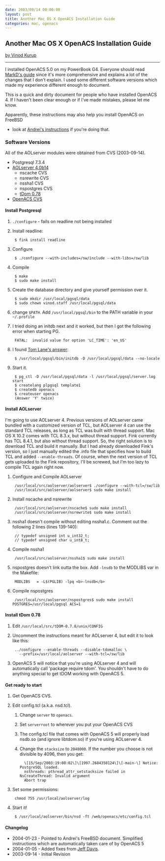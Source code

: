 ```yaml
---
date: 2003/09/14 00:00:00
layout: post
title: Another Mac OS X OpenACS Installation Guide
categories: mac, openacs
---
```


## Another Mac OS X OpenACS Installation Guide

[by Vinod Kurup][1]

----

I installed OpenACS 5.0 on my PowerBook G4. Everyone should read [MarkD's
guide][2] since it's more comprehensive and explains a lot of the changes
that I don't explain. I used some different software versions which made my
experience different enough to document.

This is a quick and dirty document for people who have installed OpenACS
4. If I haven't been clear enough or if I've made mistakes, please let me
know.

Apparently, these instructions may also help you install OpenACS on FreeBSD
- look at [Andrei's instructions][3] if you're doing that.

### Software Versions

All of the AOLserver modules were obtained from CVS (2003-09-14).

- Postgresql 7.3.4
- [AOLserver 4.0b14][4]
   - nscache CVS
   - nsrewrite CVS
   - nssha1 CVS
   - nspostgres CVS
   - [tDom 0.78][5]
- [OpenACS CVS][6]

#### Install Postgresql

1. `./configure` - fails on readline not being installed
1. Install readline: 

        $ fink install readline
1. Configure

        $ ./configure --with-includes=/sw/include --with-libs=/sw/lib
1. Compile

        $ make
        $ sudo make install
1. Create the database directory and give yourself permission over it.

        $ sudo mkdir /usr/local/pgsql/data
        $ sudo chown vinod.staff /usr/local/pgsql/data
1. change `$PATH`. Add `/usr/local/pgsql/bin` to the PATH variable in your `~/.profile`
1. I tried doing an initdb next and it worked, but then I got the following error when starting PG.

        FATAL:  invalid value for option 'LC_TIME': 'en_US'
1. I found [Tom Lane's answer][7]:

        $ /usr/local/pgsql/bin/initdb -D /usr/local/pgsql/data --no-locale
1. Start it.

        $ pg_ctl -D /usr/local/pgsql/data -l /usr/local/pgsql/server.log start
        $ createlang plpgsql template1
        $ createdb openacs
        $ createuser openacs
        (Answer 'Y' twice)

#### Install AOLserver

I'm going to use AOLserver 4. Previous versions of AOLserver came bundled
with a customized version of TCL, but AOLserver 4 can use the standard TCL
releases, as long as TCL was built with thread support. Mac OS X 10.2 comes
with TCL 8.3.x, but without thread support. Fink currently has TCL 8.4.1,
but also without thread support. So, the right solution is to download TCL
and build it manually. But I had already downloaded Fink's version, so I
just manually edited the .info file that specifies how to build TCL and
added `--enable-threads`. Of course, when the next version of TCL gets
uploaded to the Fink repository, I'll be screwed, but I'm too lazy to
compile TCL again right now.

1. Configure and Compile AOLserver

        /usr/local/src/aolserver/aolserver$ ./configure --with-tcl=/sw/lib
        /usr/local/src/aolserver/aolserver$ sudo make install
1. Install nscache and nsrewrite

        /usr/local/src/aolserver/nscache$ sudo make install
        /usr/local/src/aolserver/nsrewrite$ sudo make install
1. nssha1 doesn't compile without editing nssha1.c. Comment out the
following 2 lines (lines 139-140):

        // typedef unsigned int u_int32_t;
        // typedef unsigned char u_int8_t;
1. Compile nssha1

        /usr/local/src/aolserver/nssha1$ sudo make install
1. nspostgres doesn't link outta the box. Add `-lnsdb` to the
MODLIBS var in the Makefile:

        MODLIBS   = -L$(PGLIB) -lpq <b>-lnsdb</b>
1. Compile nspostgres

        /usr/local/src/aolserver/nspostgres$ sudo make install POSTGRES=/usr/local/pgsql ACS=1 

#### Install tDom 0.78

1. Edit `/usr/local/src/tDOM-0.7.8/unix/CONFIG`
1. Uncomment the instructions meant for AOLserver 4, but edit it to look
like this:

        ../configure --enable-threads --disable-tdomalloc \
          --prefix=/usr/local/aolserver --with-tcl=/sw/lib
1. OpenACS 5 will notice that you're using AOLserver 4 and will
automatically call 'package require tdom'. You shouldn't have to do
anything special to get tDOM working with OpenACS 5.

#### Get ready to start

1. Get OpenACS CVS.
1. Edit config.tcl (a.k.a. nsd.tcl).
   1. Change `server` to `openacs`.
   1. Set `serverroot` to wherever you put your OpenACS CVS
   1. The config.tcl file that comes with OpenACS 5 will properly load
   nsdb.so (and ignore libtdom.so) if you're using AOLserver 4. 
   1. Change the `stacksize` to `2048000`. If the number you choose is
   not divisible by 4096, then you get:

            \[15/Sep/2003:19:08:02\]\[1997.2684358124\]\[-main-\] Notice: PostgreSQL loaded.
            nsthreads: pthread_attr_setstacksize failed in NsCreateThread: Invalid argument
            Abort trap
1. Set some permissions:

        chmod 755 /usr/local/aolserver/log
1. Start it!

        $ /usr/local/aolserver/bin/nsd -ft /web/openacs/etc/config.tcl


#### Changelog

- 2004-01-23 - Pointed to Andrei's FreeBSD document. Simplified instructions which are automatically taken care of by OpenACS 5
- 2004-01-05 - Added fixes from [Jeff Davis][8].
- 2003-09-14 - Initial Revision

[1]: http://kurup.org "Vinod Kurup's site"
[2]: http://borkware.com/rants/openacs/ "MarkD's guide"
[3]: http://openacs.org/forums/message-view?message_id=136910 "Andrei's instructions"
[4]: http://sourceforge.net/cvs/?group_id=3152 "Aolserver"
[5]: http://www.tdom.org/#SECTid960 "tDOM"
[6]: http://openacs.org/4/checkout "OpenACS CVS"
[7]: http://archives.postgresql.org/pgsql-novice/2003-01/msg00099.php "Tom Lane's answer"
[8]: http://xarg.net/ "Jeff Davis"
